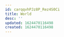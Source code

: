 ```yaml
---
id: carqqvhPJz8P_Rez4S0Ci
title: World
desc: ''
updated: 1624470116498
created: 1624470116498
---
```



